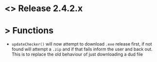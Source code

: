 # <> Release 2.4.2.x

# > Functions
- `updateChecker()` will now attempt to download `.exe` release first, if not found will attempt a `.zip` and if that fails inform the user and back out. This is to replace the old behaviour of just downloading a dud file